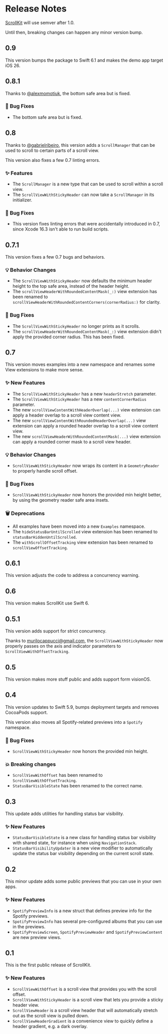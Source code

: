 # Release Notes

[ScrollKit](https://github.com/danielsaidi/ScrollKit) will use semver after 1.0.

Until then, breaking changes can happen any minor version bump.



## 0.9

This version bumps the package to Swift 6.1 and makes the demo app target iOS 26.



## 0.8.1

Thanks to [@alexmomotiuk](https://github.com/alexmomotiuk), the bottom safe area but is fixed.

### 🐛 Bug Fixes

* The bottom safe area but is fixed. 



## 0.8

Thanks to [@gabrielribeiro](https://github.com/gabrielribeiro), this version adds a `ScrollManager` that can be used to scroll to certain parts of a scroll view. 

This version also fixes a few 0.7 linting errors.

### ✨ Features

* The `ScrollManager` is a new type that can be used to scroll within a scroll view.
* The `ScrollViewWithStickyHeader` can now take a `ScrollManager` in its initializer.  

### 🐛 Bug Fixes

* This version fixes linting errors that were accidentally introduced in 0.7, since Xcode 16.3 isn't able to run build scripts.



## 0.7.1

This version fixes a few 0.7 bugs and behaviors.

### 💡 Behavior Changes

* The `ScrollViewWithStickyHeader` now defaults the minimum header height to the top safe area, instead of the header height.
* The `scrollViewHeaderWithRoundedContentMask(_:)` view extension has been renamed to `scrollViewHeaderWithRoundedContentCorners(cornerRadius:)` for clarity.

### 🐛 Bug Fixes

* The `ScrollViewWithStickyHeader` no longer prints as it scrolls.
* The `scrollViewHeaderWithRoundedContentMask(_:)` view extension didn't apply the provided corner radius. This has been fixed.



## 0.7

This version moves examples into a new namespace and renames some View extensions to make more sense.

### ✨ New Features

* The `ScrollViewWithStickyHeader` has a new `headerStretch` parameter.
* The `ScrollViewWithStickyHeader` has a new `contentCornerRadius` parameter.
* The new `scrollViewContentWithHeaderOverlap(...)` view extension can apply a header overlap to a scroll view content view.
* The new `scrollViewContentWithRoundedHeaderOverlap(...)` view extension can apply a rounded header overlap to a scroll view content view. 
* The new `scrollViewHeaderWithRoundedContentMask(...)` view extension can apply a rounded corner mask to a scroll view header. 
 
### 💡 Behavior Changes

* `ScrollViewWithStickyHeader` now wraps its content in a `GeometryReader` to properly handle scroll offset.

### 🐛 Bug Fixes

* `ScrollViewWithStickyHeader` now honors the provided min height better, by using the geometry reader safe area insets.

### 🗑️ Deprecations

* All examples have been moved into a new `Examples` namespace.
* The `hideStatusBarUntilScrolled` view extension has been renamed to `statusBarHiddenUntilScrolled`.
* The `withScrollOffsetTracking` view extension has been renamed to `scrollViewOffsetTracking`.



## 0.6.1

This version adjusts the code to address a concurrency warning.



## 0.6

This version makes ScrollKit use Swift 6.



## 0.5.1

This version adds support for strict concurrency.

Thanks to murilocappucci@gmail.com, the `ScrollViewWithStickyHeader` now properly passes on the axis and indicator parameters to `ScrollViewWithOffsetTracking`. 



## 0.5

This version makes more stuff public and adds support form visionOS.



## 0.4

This version updates to Swift 5.9, bumps deployment targets and removes CocoaPods support.

This version also moves all Spotify-related previews into a `Spotify` namespace.

### 🐛 Bug Fixes

* `ScrollViewWithStickyHeader` now honors the provided min height.

### 💥 Breaking changes

* `ScrollViewWithOffset` has been renamed to `ScrollViewWithOffsetTracking`.
* `StatusBarVisibleState` has been renamed to the correct name.



## 0.3

This update adds utilities for handling status bar visibility.

### ✨ New Features

* `StatusBarVisibleState` is a new class for handling status bar visibility with shared state, for instance when using `NavigationStack`.
* `StatusBarVisibilityUpdater` is a new view modifier to automatically update the status bar visibility depending on the current scroll state.



## 0.2

This minor update adds some public previews that you can use in your own apps.

### ✨ New Features

* `SpotifyPreviewInfo` is a new struct that defines preview info for the Spotify previews.
* `SpotifyPreviewInfo` has several pre-configured albums that you can use in the previews.                
* `SpotifyPreviewScreen`, `SpotifyPreviewHeader` and `SpotifyPreviewContent` are new preview views.



## 0.1

This is the first public release of ScrollKit.

### ✨ New Features
                
* `ScrollViewWithOffset` is a scroll view that provides you with the scroll offset.
* `ScrollViewWithStickyHeader` is a scroll view that lets you provide a sticky header view.
* `ScrollViewHeader` is a scroll view header that will automatically stretch out as the scroll view is pulled down.
* `ScrollViewHeaderGradient` is a convenience view to quickly define a header gradient, e.g. a dark overlay.
